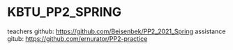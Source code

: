 # KBTU_PP2_SPRING
teachers github: https://github.com/Beisenbek/PP2_2021_Spring
assistance gitub: https://github.com/ernurator/PP2-practice